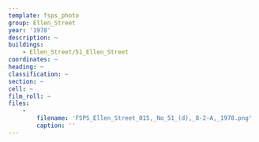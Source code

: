 ```yaml
---
template: fsps_photo
group: Ellen_Street
year: '1978'
description: ~
buildings:
    - Ellen_Street/51_Ellen_Street
coordinates: ~
heading: ~
classification: ~
section: ~
cell: ~
film_roll: ~
files:
    -
        filename: 'FSPS_Ellen_Street_015,_No_51_(d),_8-2-A,_1978.png'
        caption: ''
---
```

